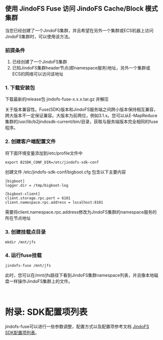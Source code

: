 
## 使用 JindoFS Fuse 访问 JindoFS Cache/Block 模式集群

当您已经创建了一个JindoFS集群，并且希望在另外一个集群或ECS机器上访问JindoFS集群时，可以使用该方法。

### 前提条件

1. 已经创建了一个JindoFS集群
2. 已知JindoFS集群header节点(即namespace服务)地址，另外一个集群或ECS的网络可以访问该地址

### 1. 下载安装包
下载最新的release包 jindofs-fuse-x.x.x.tar.gz 并解压

关于版本兼容性。Fuse(SDK)版本和JindoFS服务端之间跨小版本保持相互兼容，跨大版本不一定保证兼容。大版本为前两位，例如3.1.x。您可以从E-MapReduce集群的/usr/lib/b2jindosdk-current/bin/目录，获取与服务端版本完全相同的fuse程序。


### 2. 创建客户端配置文件
将下面环境变量添加到/etc/profile文件中
```
export B2SDK_CONF_DIR=/etc/jindofs-sdk-conf
```
创建文件 /etc/jindofs-sdk-conf/bigboot.cfg  包含以下主要内容
```
[bigboot]
logger.dir = /tmp/bigboot-log

[bigboot-client]
client.storage.rpc.port = 6101
client.namespace.rpc.address = localhost:8101
```
需要将client.namespace.rpc.address修改为JindoFS集群的namespace服务的所在节点地址

### 3. 创建挂载点目录

```
mkdir /mnt/jfs
```

### 4. 运行fuse挂载

```
jindofs-fuse /mnt/jfs
```

此时，您可以在/mnt/jfs路径下看到JindoFS集群namespace列表，并且像本地磁盘一样操作JindoFS集群上的文件。

<br />

# 附录: SDK配置项列表

jindofs-fuse可以进行一些参数调整，配置方式以及配置项参考文档 [JindoFS SDK配置项列表](./jindofs_sdk_how_to.md#附录-sdk配置项列表)。
<br />
